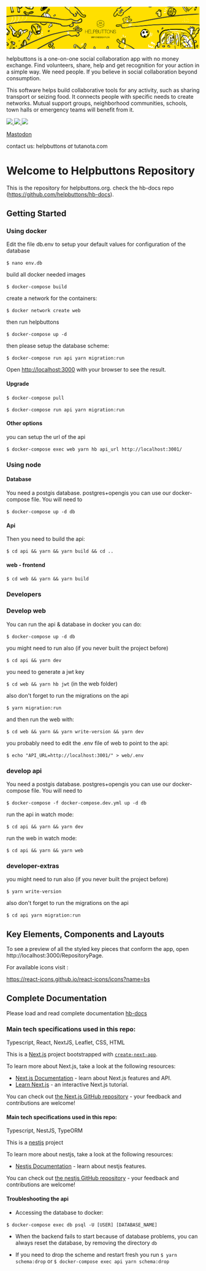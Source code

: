 ![HB cover](/web/public/assets/images/hb_landscape_02_small.jpg?raw=true "hb cover")

helpbuttons is a one-on-one social collaboration app with no money exchange. Find volunteers, share, help and get recognition for your action in a simple way. We need people. If you believe in social collaboration beyond consumption.

This software helps build collaborative tools for any activity, such as sharing transport or seizing food. It connects people with specific needs to create networks. Mutual support groups, neighborhood communities, schools, town halls or emergency teams will benefit from it.

[<img src="https://static.fsf.org/nosvn/images/socials/mastodon.png" width="48">
](https://fosstodon.org/@helpbuttonsorg)
[<img src="https://lh3.googleusercontent.com/-DE6obBjEEko/YJ_w7v1-0WI/AAAAAAAAI1c/LVh2thnkuk88FBGAbm0hpuzHSXZcwGjaACLcBGAsYHQ/image.png" width="48">
](https://t.me/+ls0xkQlG8uBlZjZk)
[<img src="https://apkbolt.com/wp-content/uploads/2018/08/Discord-Apk.png" width="48">
](https://discord.gg/UBKWHuj2Vn)

<a rel="me" href="https://fosstodon.org/@helpbuttonsorg">Mastodon</a>

contact us: helpbuttons _at_ tutanota.com
# Welcome to Helpbuttons Repository

This is the repository for helpbuttons.org. check the hb-docs repo (https://github.com/helpbuttons/hb-docs).
## Getting Started

### Using docker
Edit the file db.env to setup your default values for configuration of the database

`$ nano env.db`

build all docker needed images

`$ docker-compose build`

create a network for the containers:

`$ docker network create web`

then run helpbuttons

`$ docker-compose up -d`

then please setup the database scheme:

`$ docker-compose run api yarn migration:run`

Open [http://localhost:3000](http://localhost:3000) with your browser to see the result.

#### Upgrade

`$ docker-compose pull`

`$ docker-compose run api yarn migration:run`

#### Other options
you can setup the url of the api

`$ docker-compose exec web yarn hb api_url http://localhost:3001/`

### Using node

#### Database
You need a postgis database. postgres+opengis you can use our docker-compose file. You will need to 

`$ docker-compose up -d db`

#### Api
Then you need to build the api:

`$ cd api && yarn && yarn build && cd ..`
 
#### web - frontend

`$ cd web && yarn && yarn build`

### Developers

### Develop web

You can run the api & database in docker you can do:

`$ docker-compose up -d db`

you might need to run also (if you never built the project before)

`$ cd api && yarn dev`

you need to generate a jwt key

`$ cd web && yarn hb jwt` (in the web folder)

also don't forget to run the migrations on the api

`$ yarn migration:run`

and then run the web with:

`$ cd web && yarn && yarn write-version && yarn dev`

you probably need to edit the .env file of web to point to the api:

`$ echo "API_URL=http://localhost:3001/" > web/.env`


### develop api
You need a postgis database. postgres+opengis you can use our docker-compose file. You will need to 

`$ docker-compose -f docker-compose.dev.yml up -d db`

run the api in watch mode:

`$ cd api && yarn && yarn dev`

run the web in watch mode:

`$ cd api && yarn && yarn web`

### developer-extras
you might need to run also (if you never built the project before)

`$ yarn write-version`

also don't forget to run the migrations on the api

`$ cd api yarn migration:run`

## Key Elements, Components and Layouts

To see a preview of all the styled key pieces that conform the app, open http://localhost:3000/RepositoryPage.

For available icons visit :

https://react-icons.github.io/react-icons/icons?name=bs

## Complete Documentation

Please load and read complete documentation
[hb-docs](https://github.com/helpbuttons/hb-docs)


### Main tech specifications used in this repo:

Typescript, React, NextJS, Leaflet, CSS, HTML

This is a [Next.js](https://nextjs.org/) project bootstrapped with [`create-next-app`](https://github.com/vercel/next.js/tree/canary/packages/create-next-app).

To learn more about Next.js, take a look at the following resources:

- [Next.js Documentation](https://nextjs.org/docs) - learn about Next.js features and API.
- [Learn Next.js](https://nextjs.org/learn) - an interactive Next.js tutorial.

You can check out [the Next.js GitHub repository](https://github.com/vercel/next.js/) - your feedback and contributions are welcome!


#### Main tech specifications used in this repo:

Typescript, NestJS, TypeORM

This is a [nestjs](https://nestjs.com/) project

To learn more about nestjs, take a look at the following resources:

- [Nestjs Documentation](https://docs.nestjs.com/) - learn about nestjs features.

You can check out [the nestjs GitHub repository](https://github.com/nestjs/nest) - your feedback and contributions are welcome!


#### Troubleshooting the api

- Accessing the database to docker:

`$ docker-compose exec db psql -U [USER] [DATABASE_NAME]`

- When the backend fails to start because of database problems, you can always reset the database, by removing the directory `db`

- If you need to drop the scheme and restart fresh you run
`$ yarn schema:drop` or `$ docker-compose exec api yarn schema:drop`

